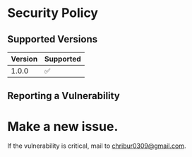 # Security Policy

## Supported Versions

| Version | Supported          |
| ------- | ------------------ |
| 1.0.0   | :white_check_mark: |

## Reporting a Vulnerability

Make a new issue.
=======
If the vulnerability is critical, mail to [chribur0309@gmail.com](chribur0309@gmail.com).
